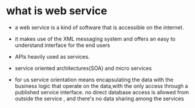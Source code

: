 # what is web service

- a web service is a kind of software that is accessible on the internet.
- it makes use of the XML messaging system and offers an easy to understand interface for the end users
- APIs heavily used as services.
- service oriented architectures(SOA) and micro services

- for us service orientation means encapsulating the data with the business logic that operate on the data,with the only access through a published service interface. no direct database access is allowed from outside the service , and there's no data sharing among the services